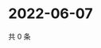 # 2022-06-07

共 0 条

<!-- BEGIN WEIBO -->
<!-- 最后更新时间 Tue Jun 07 2022 06:15:33 GMT+0800 (China Standard Time) -->

<!-- END WEIBO -->
